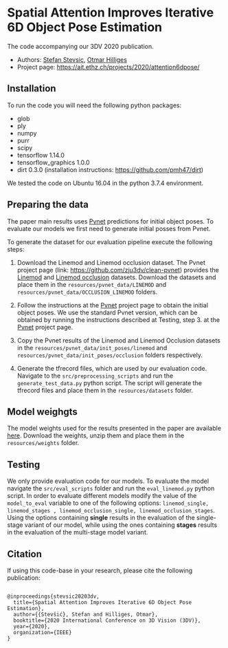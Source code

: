 # Spatial Attention Improves Iterative 6D Object Pose Estimation

The code accompanying our 3DV 2020 publication.

- Authors: [Stefan Stevsic](https://ait.ethz.ch/people/stevsics/), [Otmar Hilliges](https://ait.ethz.ch/people/hilliges/)
- Project page: https://ait.ethz.ch/projects/2020/attention6dpose/


## Installation

To run the code you will need the following python packages:

- glob
- ply
- numpy
- purr
- scipy
- tensorflow 1.14.0
- tensorflow_graphics 1.0.0
- dirt 0.3.0 (installation instructions: https://github.com/pmh47/dirt)

We tested the code on Ubuntu 16.04 in the python 3.7.4 environment.


## Preparing the data 

The paper main results uses [Pvnet](https://github.com/zju3dv/clean-pvnet) predictions for initial object poses. To evaluate our models we first need to generate initial posses from Pvnet.

To generate the dataset for our evaluation pipeline execute the following steps: 

1. Download the Linemod and Linemod occlusion dataset. The Pvnet project page (link: https://github.com/zju3dv/clean-pvnet) provides the [Linemod](https://zjueducn-my.sharepoint.com/:u:/g/personal/pengsida_zju_edu_cn/EXK2K0B-QrNPi8MYLDFHdB8BQm9cWTxRGV9dQgauczkVYQ?e=beftUz) and [Linemod occlusion](https://zjueducn-my.sharepoint.com/:u:/g/personal/pengsida_zju_edu_cn/ESXrP0zskd5IvvuvG3TXD-4BMgbDrHZ_bevurBrAcKE5Dg?e=r0EgoA) datasets. Download the datasets and place them in the `resources/pvnet_data/LINEMOD` and `resources/pvnet_data/OCCLUSION_LINEMOD` folders.

2. Follow the instructions at the [Pvnet](https://github.com/zju3dv/clean-pvnet) project page to obtain the initial object poses.  We use the standard Pvnet version, which can be obtained by running the instructions described at Testing, step 3. at the [Pvnet](https://github.com/zju3dv/clean-pvnet) project page.

3. Copy the Pvnet results of the Linemod and Linemod Occlusion datasets in the `resources/pvnet_data/init_poses/linemod` and `resources/pvnet_data/init_poses/occlusion` folders respectively.

4. Generate the tfrecord files, which are used by our evaluation code. Navigate to the `src/preprocessing_scripts` and run the `generate_test_data.py` python script. The script will generate the tfrecord files and place them in the `resources/datasets` folder.

## Model weighgts

The model weights used for the results presented in the paper are available [here](https://drive.google.com/file/d/1oQAif8QjPemSdMXU1XmWAjqGL3jpSkJ0/view?usp=sharing). Download the weights, unzip them and place them in the `resources/weights` folder.

## Testing 

We only provide evaluation code for our models. To evaluate the model navigate the `src/eval_scripts` folder and run the `eval_linemod.py` python script. In order to evaluate different models modify the value of the `model_to_eval` variable to one of the following options: `linemod_single, linemod_stages , linemod_occlusion_single, linemod_occlusion_stages`. Using the options containing __single__ results in the evaluation of the single-stage variant of our model, while using the ones containing __stages__ results in the evaluation of the multi-stage model variant.

## Citation

If using this code-base in your research, please cite the following publication:

```

@inproceedings{stevsic20203dv,
  title={Spatial Attention Improves Iterative 6D Object Pose Estimation},
  author={{Stevšić}, Stefan and Hilliges, Otmar},
  booktitle={2020 International Conference on 3D Vision (3DV)},
  year={2020},
  organization={IEEE}
}

```

